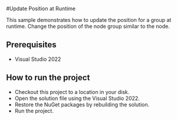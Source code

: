 #Update Position at Runtime

This sample demonstrates how to update the position for a group at runtime. Change the position of the node group similar to the node.

## Prerequisites

* Visual Studio 2022

## How to run the project

* Checkout this project to a location in your disk.
* Open the solution file using the Visual Studio 2022.
* Restore the NuGet packages by rebuilding the solution.
* Run the project.
